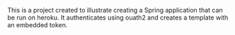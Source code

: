 This is a project created to illustrate creating a Spring application that can be run on 
heroku.  It authenticates using ouath2 and creates a template with an embedded token.